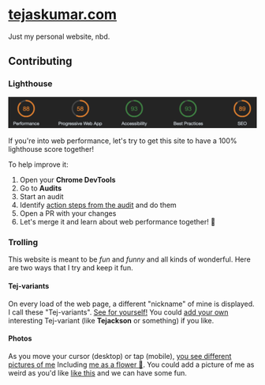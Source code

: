 # [tejaskumar.com](https://tejaskumar.com)

Just my personal website, nbd.

## Contributing

### Lighthouse

![Current Lighthouse Status](https://raw.githubusercontent.com/TejasQ/tejaskumar.com/master/img/audit.png)

If you're into web performance, let's try to get this site to have a 100% lighthouse score together!

To help improve it:

1. Open your **Chrome DevTools**
1. Go to **Audits**
1. Start an audit
1. Identify [action steps from the audit](https://raw.githubusercontent.com/TejasQ/tejaskumar.com/master/img/audit-2.png) and do them
1. Open a PR with your changes
1. Let's merge it and learn about web performance together! 🚀

### Trolling

This website is meant to be _fun_ and _funny_ and all kinds of wonderful. Here are two ways that I try and keep it fun.

#### Tej-variants

On every load of the web page, a different "nickname" of mine is displayed. I call these "Tej-variants". [See for yourself!](https://tejaskumar.com) You could [add your own](https://github.com/TejasQ/tejaskumar.com/edit/master/util/tej-variants.ts) interesting Tej-variant (like **Tejackson** or something) if you like.

#### Photos

As you move your cursor (desktop) or tap (mobile), [you see different pictures of me](https://tejaskumar.com) Including [me as a flower 🌷](https://github.com/TejasQ/tejaskumar.com/blob/master/static/tejass/13.png). You could add a picture of me as weird as you'd like [like this](https://github.com/TejasQ/tejaskumar.com/pull/2/files) and we can have some fun.
